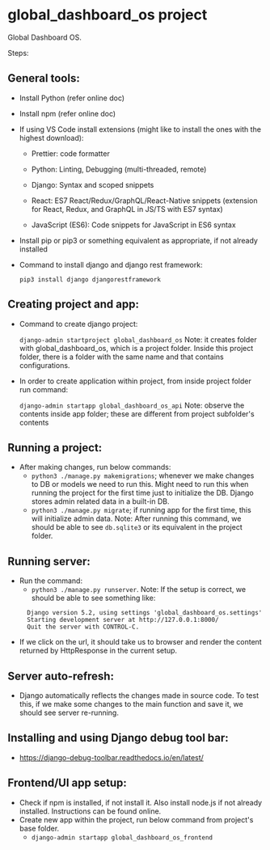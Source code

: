# global_dashboard_os project
Global Dashboard OS.

Steps:




General tools:
-------------
* Install Python (refer online doc)
* Install npm (refer online doc)
* If using VS Code install extensions (might like to install the ones with the highest download):
  * Prettier: code formatter
  * Python: Linting, Debugging (multi-threaded, remote)
  * Django: Syntax and scoped snippets

  * React: ES7 React/Redux/GraphQL/React-Native snippets (extension for React, Redux, and GraphQL in JS/TS with ES7 syntax)
  * JavaScript (ES6): Code snippets for JavaScript in ES6 syntax
* Install pip or pip3 or something equivalent as appropriate, if not already installed

* Command to install django and django rest framework:

    `pip3 install django djangorestframework`

Creating project and app:
-------------------------
* Command to create django project:

    `django-admin startproject global_dashboard_os`
Note: it creates folder with global_dashboard_os, which is a project folder. Inside this project folder, there is a folder with the same name and that contains configurations.

* In order to create application within project, from inside project folder run command:

    `django-admin startapp global_dashboard_os_api`
Note: observe the contents inside app folder; these are different from project subfolder's contents


Running a project:
------------------

* After making changes, run below commands:
  * `python3 ./manage.py makemigrations`; whenever we make changes to DB or models we need to run this. Might need to run this when running the project for the first time just to initialize the DB. Django stores admin related data in a built-in DB. 
  *  `python3 ./manage.py migrate`; if running app for the first time, this will initialize admin data. Note: After running this command, we should be able to see `db.sqlite3` or its equivalent in the project folder.
  

Running server:
---------------
* Run the command:
  * `python3 ./manage.py runserver`. Note: If the setup is correct, we should be able to see something like:
  ```text
    Django version 5.2, using settings 'global_dashboard_os.settings'
    Starting development server at http://127.0.0.1:8000/ 
    Quit the server with CONTROL-C.
  ```
* If we click on the url, it should take us to browser and render the content returned by HttpResponse in the current setup.


Server auto-refresh:
--------------------
* Django automatically reflects the changes made in source code. To test this, if we make some changes to the main function and save it, we should see server re-running.  


Installing and using Django debug tool bar:
------------------------------------------
* https://django-debug-toolbar.readthedocs.io/en/latest/


Frontend/UI app setup:
----------------------

* Check if npm is installed, if not install it. Also install node.js if not already installed. Instructions can be found online. 
* Create new app within the project, run below command from project's base folder.
  * `django-admin startapp global_dashboard_os_frontend`


